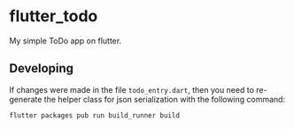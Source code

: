 # flutter_todo
My simple ToDo app on flutter.

## Developing
If changes were made in the file `todo_entry.dart`, then you need to re-generate the helper class for json serialization with the following command:
```
flutter packages pub run build_runner build
```
